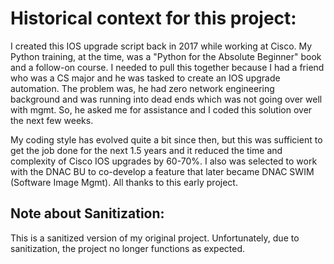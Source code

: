 # Historical context for this project:

I created this IOS upgrade script back in 2017 while working at Cisco.  My Python training, at the time, was a "Python for the Absolute Beginner" book and a follow-on course.  I needed to pull this together because I had a friend who was a CS major and he was tasked to create an IOS upgrade automation.  The problem was, he had zero network engineering background and was running into dead ends which was not going over well with mgmt.  So, he asked me for assistance and I coded this solution over the next few weeks.

My coding style has evolved quite a bit since then, but this was sufficient to get the job done for the next 1.5 years and it reduced the time and complexity of Cisco IOS upgrades by 60-70%.  I also was selected to work with the DNAC BU to co-develop a feature that later became DNAC SWIM (Software Image Mgmt).  All thanks to this early project.

## Note about Sanitization:
This is a sanitized version of my original project.  Unfortunately, due to sanitization, the project no longer functions as expected.
